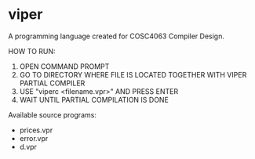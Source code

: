 # viper
A programming language created for COSC4063 Compiler Design.


HOW TO RUN:
1. OPEN COMMAND PROMPT
2. GO TO DIRECTORY WHERE FILE IS LOCATED TOGETHER WITH VIPER PARTIAL COMPILER
3. USE "viperc <filename.vpr>" AND PRESS ENTER
4. WAIT UNTIL PARTIAL COMPILATION IS DONE

Available source programs:
- prices.vpr
- error.vpr
- d.vpr
